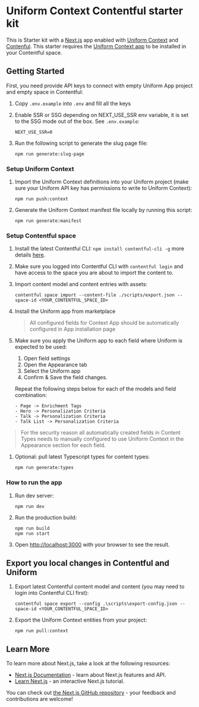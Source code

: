 # Uniform Context Contentful starter kit

This is Starter kit with a [Next.js](https://nextjs.org/) app enabled with [Uniform Context](https://docs.uniform.app/context/) and [Contenful](https://www.contentful.com/). This starter requires the [Uniform Context app](https://www.contentful.com/marketplace/app/uniform-optimize-for-contentful/) to be installed in your Contentful space.

## Getting Started

First, you need provide API keys to connect with empty Uniform App project and empty space in Contentful:

1. Copy `.env.example` into `.env` and fill all the keys

1. Enable SSR or SSG depending on NEXT_USE_SSR env variable, it is set to the SSG mode out of the box.
    See `.env.example`: 
    ```
    NEXT_USE_SSR=0
    ```

1. Run the following script to generate the slug page file:
    ```
    npm run generate:slug-page
    ```

### Setup Uniform Context

1. Import the Uniform Context definitions into your Uniform project (make sure your Uniform API key has permissions to write to Uniform Context):

    ```
    npm run push:context
    ```

1. Generate the Uniform Context manifest file locally by running this script:

    ```
    npm run generate:manifest
    ```

### Setup Contentful space

1. Install the latest Contentful CLI: `npm install contentful-cli -g` more details [here](https://www.contentful.com/developers/docs/tutorials/cli/installation/).

1. Make sure you logged into Contentful CLI with `contentful login` and have access to the space you are about to import the content to.

1. Import content model and content entries with assets:

    ```
    contentful space import --content-file ./scripts/export.json --space-id <YOUR_CONTENTFUL_SPACE_ID>
    ```

1. Install the Uniform app from marketplace

    > All configured fields for Context App should be automatically configured in App installation page

1. Make sure you apply the Uniform app to each field where Uniform is expected to be used:

    1. Open field settings
    1. Open the Appearance tab
    1. Select the Uniform app
    1. Confirm & Save the field changes.

    Repeat the following steps below for each of the models and field combination:

    ```
    - Page -> Enrichment Tags
    - Hero -> Personalization Criteria
    - Talk -> Personalization Criteria
    - Talk List -> Personalization Criteria
    ```
> For the security reason all automatically created fields in Content Types needs to manually configured to use Uniform Context in the Appearance section for each field.

1. Optional: pull latest Typescript types for content types:

    ```
    npm run generate:types
    ```

### How to run the app

1. Run dev server:

    ```
    npm run dev
    ```

1. Run the production build:

    ```
    npm run build
    npm run start
    ```

1. Open [http://localhost:3000](http://localhost:3000) with your browser to see the result.

## Export you local changes in Contentful and Uniform

1. Export latest Contentful content model and content (you may need to login into Contentful CLI first):

    ```
    contentful space export --config .\scripts\export-config.json --space-id <YOUR_CONTENTFUL_SPACE_ID>
    ```

1. Export the Uniform Context entities from your project:

    ```
    npm run pull:context
    ```

## Learn More

To learn more about Next.js, take a look at the following resources:

- [Next.js Documentation](https://nextjs.org/docs) - learn about Next.js features and API.
- [Learn Next.js](https://nextjs.org/learn) - an interactive Next.js tutorial.

You can check out [the Next.js GitHub repository](https://github.com/vercel/next.js/) - your feedback and contributions are welcome!
